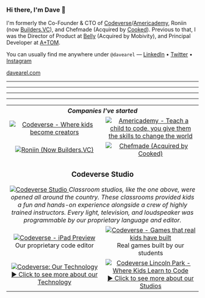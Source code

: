 ### Hi there, I'm Dave 👋

<!--
**davearel/davearel** is a ✨ _special_ ✨ repository because its `README.md` (this file) appears on your GitHub profile.

Here are some ideas to get you started:

- 🔭 I’m currently working on ...
- 🌱 I’m currently learning ...
- 👯 I’m looking to collaborate on ...
- 🤔 I’m looking for help with ...
- 💬 Ask me about ...
- 📫 How to reach me: ...
- 😄 Pronouns: ...
- ⚡ Fun fact: ...
-->

I'm formerly the Co-Founder & CTO of [Codeverse](https://www.codeverse.com/)/[Americademy](https://www.americademy.com/), Roniin (now [Builders.VC](https://www.builders.vc/)), and Chefmade (Acquired by [Cooked](https://eatcooked.us/)). Previous to that, I was the Director of Product at [Belly](https://www.bellycard.com/) (Acquired by Mobivity), and Principal Developer at [A+TOM](https://www.theatomgroup.com/).

You can usually find me anywhere under `@davearel` —
[LinkedIn](https://www.linkedin.com/in/davearel/) •
[Twitter](https://twitter.com/davearel) •
[Instagram](https://www.instagram.com/davearel/)

[davearel.com](https://www.davearel.com/)

---
---
---
---

<table >
  <body>
    <tr>
      <!-- Intro -->
      <th width="100%" colspan="2" align="center">
        <i>Companies I've started
      </th>
    </tr>
    <tr>
      <!-- Codeverse -->
      <td width="50%" align="center">
        <a href="https://www.codeverse.com/">
          <img alt="Codeverse - Where kids become creators" src="https://user-images.githubusercontent.com/1096881/113413882-45708b80-9381-11eb-9dd3-a8e8d19158e7.png" />
        </a>
      </td>
      <!-- Americademy -->
      <td width="50%" align="center">
        <a href="https://www.americademy.com/">
          <img alt="Americademy - Teach a child to code, you give them the skills to change the world" src="https://user-images.githubusercontent.com/1096881/113413876-44d7f500-9381-11eb-8bfa-9e682fdba307.png" />
        </a>
      </td>
    </tr>
    <tr>
      <!-- Builders -->
      <td width="50%" align="center">
        <a href="https://builders.vc/">
          <img alt="Roniin (Now Builders.VC)" src="https://user-images.githubusercontent.com/1096881/113413883-45708b80-9381-11eb-97b3-01f77b944415.png" />
        </a>
      </td>
      <!-- Chefmade -->
      <td width="50%" align="center">
        <a href="https://eatcooked.us">
          <img alt="Chefmade (Acquired by Cooked)" src="https://user-images.githubusercontent.com/1096881/113413990-8668a000-9381-11eb-85da-599b3cbd6eea.png" />
        </a>
      </td>
    </tr>
    <!-- Codeverse Studio -->
    <tr>
      <td width="100%" align="center" colspan="2">
        <h3>Codeverse Studio</h3>
        <a href="https://www.codeverse.com">
          <img alt="Codeverse Studio" src="https://user-images.githubusercontent.com/1096881/113414794-6df98500-9383-11eb-8404-cd10fe70296b.png" />
        </a>
        <i>Classroom studios, like the one above, were opened all around the country. These classrooms provided kids a fun and hands-on experience alongside a crew of highly trained instructors. Every light, television, and loudspeaker was programmable by our proprietary language and editor.</i>
      </td>
    </tr>
    <tr>
      <!-- Codeverse - iPad -->
      <td width="50%" align="center">
        <a href="https://www.codeverse.com">
          <img alt="Codeverse - iPad Preview" src="https://user-images.githubusercontent.com/1096881/113414796-6e921b80-9383-11eb-876d-242455b12b77.png" />
        </a>
        Our proprietary code editor
      </td>
      <!-- Codeverse - Kids Games -->
      <td width="50%" align="center">
        <a href="https://www.codeverse.com">
          <img alt="Codeverse - Games that real kids have built" src="https://user-images.githubusercontent.com/1096881/113414798-6f2ab200-9383-11eb-9c18-1946fc3f549b.png" />
        </a>
        Real games built by our students
      </td>
    </tr>
    <tr>
      <!-- Codeverse - Technology Video -->
      <td width="50%" align="center">
        <a href="https://vimeo.com/250978108">
          <img alt="Codeverse: Our Technology" src="https://user-images.githubusercontent.com/1096881/113414800-6f2ab200-9383-11eb-86de-45096480ee5d.png" />
          ▶️ Click to see more about our Technology
        </a>
      </td>
      <!-- Codeverse - Promo Video -->
      <td width="50%" align="center">
        <a href="https://vimeo.com/226689848">
          <img alt="Codeverse Lincoln Park - Where Kids Learn to Code" src="https://user-images.githubusercontent.com/1096881/113414801-6f2ab200-9383-11eb-801c-a23635a646bd.png" />
          ▶️ Click to see more about our Studios
        </a>
      </td>
    </tr>
  </body>
</table>

